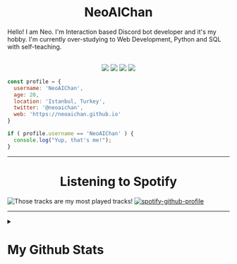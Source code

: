 <h1 align="center">
  <b>NeoAIChan</b>
</h1>

<p>Hello! I am Neo. I'm Interaction based Discord bot developer and it's my hobby. I'm currently over-studying to Web Development, Python and SQL with self-teaching.</p>

<br>

<div align="center">
  <img src="https://img.shields.io/badge/-HTML-F06529?style=for-the-badge&logo=html5&logoColor=F06529&labelColor=282828">
  <img src="https://img.shields.io/badge/-CSS-2965F1?style=for-the-badge&logo=css3&logoColor=2965F1&labelColor=282828">
  <img src="https://img.shields.io/badge/-Javascript-F0DB4F?style=for-the-badge&logo=javascript&logoColor=F0DB4F&labelColor=282828">
  <img src="https://img.shields.io/badge/-Python-FFE873?style=for-the-badge&logo=python&logoColor=FFE873&labelColor=282828">
</div>

```javascript
const profile = {
  username: 'NeoAIChan',
  age: 20,
  location: 'Istanbul, Turkey',
  twitter: '@neoaichan',
  web: 'https://neoaichan.github.io'
}

if ( profile.username == 'NeoAIChan' ) {
  console.log("Yup, that's me!");
}
```
<hr>

<h1 align="center">
  <b>Listening to Spotify</b>
</h1>

![Those tracks are my most played tracks!](https://spotify-recently-played-readme.vercel.app/api?user=21tzlvnjjxoiakmtssmu7mbqi)
[![spotify-github-profile](https://spotify-github-profile.vercel.app/api/view?uid=21tzlvnjjxoiakmtssmu7mbqi&cover_image=true&theme=default&bar_color=f0b2d6&bar_color_cover=true)](https://spotify-github-profile.vercel.app/api/view?uid=21tzlvnjjxoiakmtssmu7mbqi&redirect=true)

<hr>

<details>
  
  <summary><h1>My Github Stats</h1></summary>
  
<img height="140px" src="https://github-readme-stats.vercel.app/api?username=NeoAIChan&show_icons=true&locale=en&theme=github_dark"/>
<img src="https://github-readme-stats.vercel.app/api/top-langs/?username=NeoAIChan&layout=compact&show_icons=true&locale=en&theme=github_dark"/>
<img src="https://github-readme-stats.vercel.app/api/pin/?username=aichandevils&repo=ai-devils&show_icons=true&locale=en&theme=github_dark"/>
<img src="https://github-readme-stats.vercel.app/api/pin/?username=NeoAIChan&repo=texas&show_icons=true&locale=en&theme=github_dark"/>
</details>
